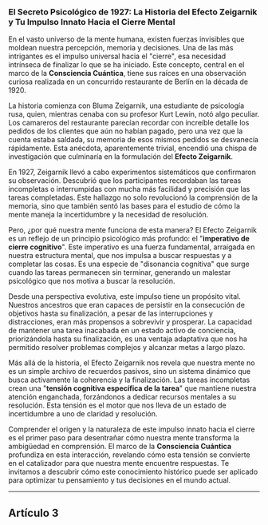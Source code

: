 ### **El Secreto Psicológico de 1927: La Historia del Efecto Zeigarnik y Tu Impulso Innato Hacia el Cierre Mental**
En el vasto universo de la mente humana, existen fuerzas invisibles que moldean nuestra percepción, memoria y decisiones. Una de las más intrigantes es el impulso universal hacia el "cierre", esa necesidad intrínseca de finalizar lo que se ha iniciado. Este concepto, central en el marco de la **Consciencia Cuántica**, tiene sus raíces en una observación curiosa realizada en un concurrido restaurante de Berlín en la década de 1920.

La historia comienza con Bluma Zeigarnik, una estudiante de psicología rusa, quien, mientras cenaba con su profesor Kurt Lewin, notó algo peculiar. Los camareros del restaurante parecían recordar con increíble detalle los pedidos de los clientes que aún no habían pagado, pero una vez que la cuenta estaba saldada, su memoria de esos mismos pedidos se desvanecía rápidamente. Esta anécdota, aparentemente trivial, encendió una chispa de investigación que culminaría en la formulación del **Efecto Zeigarnik**.

En 1927, Zeigarnik llevó a cabo experimentos sistemáticos que confirmaron su observación. Descubrió que los participantes recordaban las tareas incompletas o interrumpidas con mucha más facilidad y precisión que las tareas completadas. Este hallazgo no solo revolucionó la comprensión de la memoria, sino que también sentó las bases para el estudio de cómo la mente maneja la incertidumbre y la necesidad de resolución.

Pero, ¿por qué nuestra mente funciona de esta manera? El Efecto Zeigarnik es un reflejo de un principio psicológico más profundo: el "**imperativo de cierre cognitivo**". Este imperativo es una fuerza fundamental, arraigada en nuestra estructura mental, que nos impulsa a buscar respuestas y a completar las cosas. Es una especie de "disonancia cognitiva" que surge cuando las tareas permanecen sin terminar, generando un malestar psicológico que nos motiva a buscar la resolución.

Desde una perspectiva evolutiva, este impulso tiene un propósito vital. Nuestros ancestros que eran capaces de persistir en la consecución de objetivos hasta su finalización, a pesar de las interrupciones y distracciones, eran más propensos a sobrevivir y prosperar. La capacidad de mantener una tarea inacabada en un estado activo de conciencia, priorizándola hasta su finalización, es una ventaja adaptativa que nos ha permitido resolver problemas complejos y alcanzar metas a largo plazo.

Más allá de la historia, el Efecto Zeigarnik nos revela que nuestra mente no es un simple archivo de recuerdos pasivos, sino un sistema dinámico que busca activamente la coherencia y la finalización. Las tareas incompletas crean una "**tensión cognitiva específica de la tarea**" que mantiene nuestra atención enganchada, forzándonos a dedicar recursos mentales a su resolución. Esta tensión es el motor que nos lleva de un estado de incertidumbre a uno de claridad y resolución.

Comprender el origen y la naturaleza de este impulso innato hacia el cierre es el primer paso para desentrañar cómo nuestra mente transforma la ambigüedad en comprensión. El marco de la **Consciencia Cuántica** profundiza en esta interacción, revelando cómo esta tensión se convierte en el catalizador para que nuestra mente encuentre respuestas. Te invitamos a descubrir cómo este conocimiento histórico puede ser aplicado para optimizar tu pensamiento y tus decisiones en el mundo actual.

---

## Artículo 3